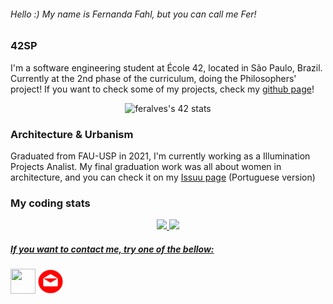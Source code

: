 ###### Hello :) My name is Fernanda Fahl, but you can call me Fer!

### 42SP
I'm a software engineering student at École 42, located in São Paulo, Brazil.
Currently at the 2nd phase of the curriculum, doing the Philosophers' project! If you want to check some of my projects, check my [github page](https://ferfahl.github.io/)!

<div align="center">
  <a><img src="https://badge42.vercel.app/api/v2/cli7l4sim001108mvngbgwmeh/stats?cursusId=21&coalitionId=undefined" alt="feralves's 42 stats" /></a>
</div>

### Architecture & Urbanism
Graduated from FAU-USP in 2021, I'm currently working as a Illumination Projects Analist.
My final graduation work was all about women in architecture, and you can check it on my [Issuu page](https://issuu.com/fern_fahl/docs/tfg_representatividade_feminina_na_arquitetura_-_f) (Portuguese version)

### My coding stats

<div align="center">
  <a href="https://github.com/ferfahl">
    <img height="180em" src="https://github-readme-stats.vercel.app/api?username=ferfahl&show_icons=true&theme=transparent&include_all_commits=true&count_private=true"/>
    <img height="180em" src="https://github-readme-stats.vercel.app/api/top-langs/?username=ferfahl&layout=compact&langs_count=7&theme=transparent"/>
</div>
                                                                                                                                              
##### If you want to contact me, try one of the bellow:
[<img height="40" width="40" src="https://i0.wp.com/solistica.com/wp-content/uploads/2019/10/linkedin.png" />](https://www.linkedin.com/in/fernanda-fahl/) [<img height="40" width="40" src="https://github.com/ferfahl/ferfahl.github.io/blob/main/assets/mail.png?raw=true"/>](mailto:fe.alves.fahl@gmail.com?Subject=Contact%20me%21)
